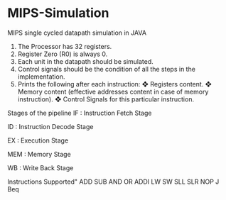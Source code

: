 # MIPS-Simulation
MIPS single cycled datapath simulation in JAVA

1. The Processor has 32 registers.
2. Register Zero (R0) is always 0.
3. Each unit in the datapath should be simulated.
4. Control signals should be the condition of all the steps in the
implementation.
5. Prints the following after each instruction:
  ❖ Registers content.
  ❖ Memory content (effective addresses content in case of
  memory instruction).
  ❖ Control Signals for this particular instruction.
  
Stages of the pipeline
IF : Instruction Fetch Stage

ID : Instruction Decode Stage

EX : Execution Stage

MEM : Memory Stage

WB : Write Back Stage

Instructions Supported"
ADD
SUB
AND
OR
ADDI
LW
SW
SLL
SLR
NOP
J
Beq
